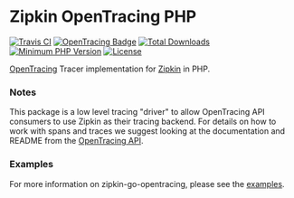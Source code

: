 # Zipkin OpenTracing PHP

[![Travis CI](https://travis-ci.org/jcchavezs/zipkin-opentracing-php.svg?branch=master)](https://travis-ci.org/jcchavezs/zipkin-opentracing-php)
[![OpenTracing Badge](https://img.shields.io/badge/OpenTracing-enabled-blue.svg)](http://opentracing.io)
[![Total Downloads](https://poser.pugx.org/jcchavezs/zipkin-opentracing/downloads)](https://packagist.org/packages/jcchavezs/zipkin-opentracing)
[![Minimum PHP Version](https://img.shields.io/badge/php-%3E%3D%205.6-8892BF.svg)](https://php.net/)
[![License](https://img.shields.io/packagist/l/jcchavezs/zipkin-opentracing.svg)](https://github.com/jcchavezs/zipkin-opentracing-php/blob/master/LICENSE)


[OpenTracing](http://opentracing.io) Tracer implementation for [Zipkin](http://zipkin.io) in PHP.

### Notes

This package is a low level tracing "driver" to allow OpenTracing API consumers
to use Zipkin as their tracing backend. For details on how to work with spans
and traces we suggest looking at the documentation and README from the
[OpenTracing API](https://github.com/opentracing/opentracing-php).

### Examples

For more information on zipkin-go-opentracing, please see the
[examples](https://github.com/jcchavezs/zipkin-opentracing-php/tree/master/examples).